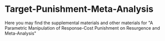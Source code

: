 # Target-Punishment-Meta-Analysis
Here you may find the supplemental materials and other materials for "A Parametric Manipulation of Response-Cost Punishment on Resurgence and Meta-Analysis"
